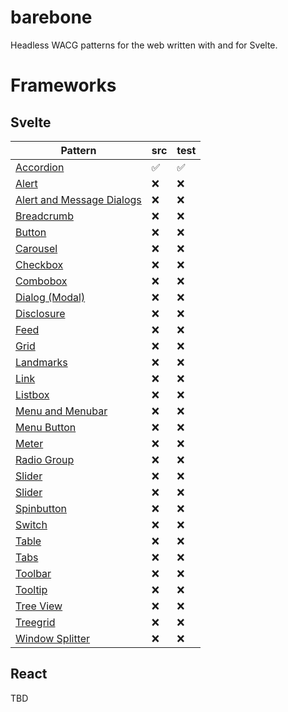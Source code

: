 # barebone

Headless WACG patterns for the web written with and for Svelte.

# Frameworks

## Svelte
| Pattern | src | test |
| ------- | --- | ---- |
| [Accordion](https://www.w3.org/WAI/ARIA/apg/patterns/accordion/) | ✅ | ✅ |
| [Alert](https://www.w3.org/WAI/ARIA/apg/patterns/alert/) | ❌ | ❌ |
| [Alert and Message Dialogs](https://www.w3.org/WAI/ARIA/apg/patterns/alertdialog/) | ❌ | ❌ |
| [Breadcrumb](https://www.w3.org/WAI/ARIA/apg/patterns/breadcrumb/) | ❌ | ❌ |
| [Button](https://www.w3.org/WAI/ARIA/apg/patterns/button/) | ❌ | ❌ |
| [Carousel](https://www.w3.org/WAI/ARIA/apg/patterns/carousel/) | ❌ | ❌ |
| [Checkbox](https://www.w3.org/WAI/ARIA/apg/patterns/checkbox/) | ❌ | ❌ |
| [Combobox](https://www.w3.org/WAI/ARIA/apg/patterns/combobox/) | ❌ | ❌ |
| [Dialog (Modal)](https://www.w3.org/WAI/ARIA/apg/patterns/dialog/) | ❌ | ❌ |
| [Disclosure](https://www.w3.org/WAI/ARIA/apg/patterns/disclosure/) | ❌ | ❌ |
| [Feed](https://www.w3.org/WAI/ARIA/apg/patterns/feed/) | ❌ | ❌ |
| [Grid](https://www.w3.org/WAI/ARIA/apg/patterns/grid/) | ❌ | ❌ |
| [Landmarks](https://www.w3.org/WAI/ARIA/apg/patterns/landmarks/) | ❌ | ❌ |
| [Link](https://www.w3.org/WAI/ARIA/apg/patterns/link/) | ❌ | ❌ |
| [Listbox](https://www.w3.org/WAI/ARIA/apg/patterns/listbox/) | ❌ | ❌ |
| [Menu and Menubar](https://www.w3.org/WAI/ARIA/apg/patterns/menu/) | ❌ | ❌ |
| [Menu Button](https://www.w3.org/WAI/ARIA/apg/patterns/menubutton/) | ❌ | ❌ |
| [Meter](https://www.w3.org/WAI/ARIA/apg/patterns/meter/) | ❌ | ❌ |
| [Radio Group](https://www.w3.org/WAI/ARIA/apg/patterns/radiogroup/) | ❌ | ❌ |
| [Slider](https://www.w3.org/WAI/ARIA/apg/patterns/slider/) | ❌ | ❌ |
| [Slider](https://www.w3.org/WAI/ARIA/apg/patterns/multithumb/) | ❌ | ❌ |
| [Spinbutton](https://www.w3.org/WAI/ARIA/apg/patterns/spinbutton/) | ❌ | ❌ |
| [Switch](https://www.w3.org/WAI/ARIA/apg/patterns/switch/) | ❌ | ❌ |
| [Table](https://www.w3.org/WAI/ARIA/apg/patterns/table/) | ❌ | ❌ |
| [Tabs](https://www.w3.org/WAI/ARIA/apg/patterns/tabs/) | ❌ | ❌ |
| [Toolbar](https://www.w3.org/WAI/ARIA/apg/patterns/toolbar/) | ❌ | ❌ |
| [Tooltip](https://www.w3.org/WAI/ARIA/apg/patterns/tooltip/) | ❌ | ❌ |
| [Tree View](https://www.w3.org/WAI/ARIA/apg/patterns/tree/) | ❌ | ❌ |
| [Treegrid](https://www.w3.org/WAI/ARIA/apg/patterns/treegrid/) | ❌ | ❌ |
| [Window Splitter](https://www.w3.org/WAI/ARIA/apg/patterns/splitter/) | ❌ | ❌ |

## React

TBD
